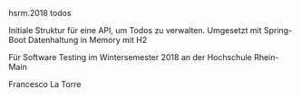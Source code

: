 hsrm.2018
todos

Initiale Struktur für eine API, um Todos zu verwalten. Umgesetzt mit Spring-Boot Datenhaltung in Memory mit H2

Für Software Testing im Wintersemester 2018 an der Hochschule Rhein-Main

Francesco La Torre